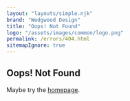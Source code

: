 ```yaml
---
layout: "layouts/simple.njk"
brand: "Wedgwood Design"
title: "Oops! Not Found"
logo: "/assets/images/common/logo.png"
permalink: /errors/404.html
sitemapIgnore: true
---
```


## Oops! Not Found

Maybe try the <a href="{{ '/' | url }}">homepage</a>.

